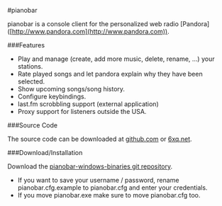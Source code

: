 #pianobar

pianobar is a console client for the personalized web radio [Pandora]
([http://www.pandora.com](http://www.pandora.com)).

###Features

* Play and manage (create, add more music, delete, rename, ...) your stations.
* Rate played songs and let pandora explain why they have been selected.
* Show upcoming songs/song history.
* Configure keybindings.
* last.fm scrobbling support (external application)
* Proxy support for listeners outside the USA.

###Source Code

The source code can be downloaded at [github.com](http://github.com/PromyLOPh/pianobar/)
or [6xq.net](http://6xq.net/projects/pianobar/).

###Download/Installation

Download the [pianobar-windows-binaries git repository](https://github.com/thedmd/pianobar-windows-binaries).
* If you want to save your username / password, rename pianobar.cfg.example to pianobar.cfg and enter your credentials.
* If you move pianobar.exe make sure to move pianobar.cfg too.
